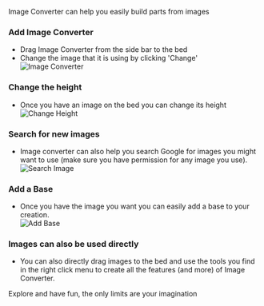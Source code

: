 Image Converter can help you easily build parts from images

### Add Image Converter
- Drag Image Converter from the side bar to the bed
- Change the image that it is using by clicking 'Change'  
![Image Converter](https://www.matterhackers.com/r/zrXG9u)
### Change the height
- Once you have an image on the bed you can change its height  
![Change Height](https://www.matterhackers.com/r/MOtISv)
### Search for new images
- Image converter can also help you search Google for images you might want to use (make sure you have permission for any image you use).  
![Search Image](https://www.matterhackers.com/r/p3lA0F)
### Add a Base
- Once you have the image you want you can easily add a base to your creation.  
![Add Base](https://www.matterhackers.com/r/LBiZnR)
### Images can also be used directly
- You can also directly drag images to the bed and use the tools you find in the right click menu to create all the features (and more) of Image Converter.

Explore and have fun, the only limits are your imagination
